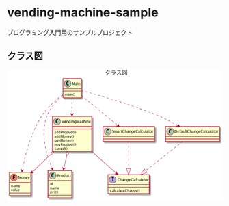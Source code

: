 # vending-machine-sample
プログラミング入門用のサンプルプロジェクト

## クラス図
![GitHub Logo](./docs/images/vending_machine_class.png)
